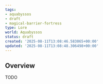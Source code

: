 ```yaml
---
tags:
- aquabyssos
- draft
- magical-barrier-fortress
type: Lore
world: Aquabyssos
status: draft
created: '2025-08-11T13:08:46.583065+00:00'
updated: '2025-08-11T13:08:48.306498+00:00'
---
```




## Overview

TODO
